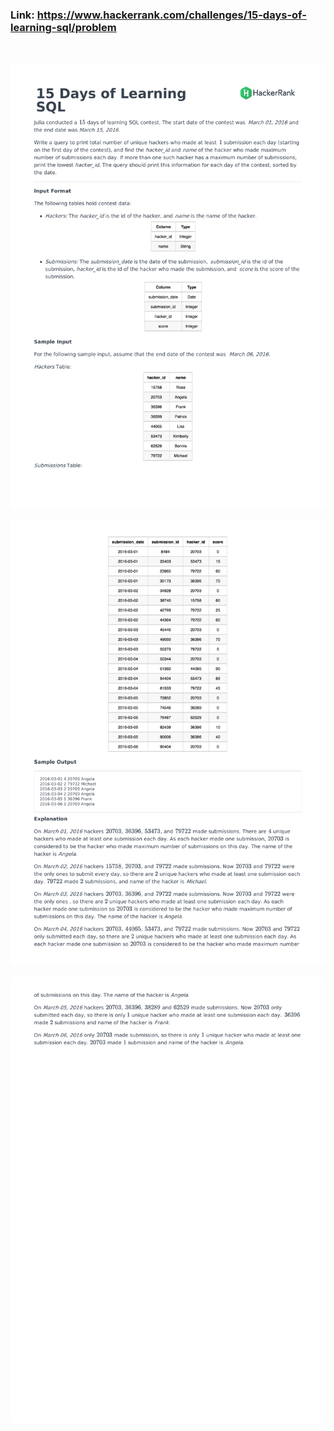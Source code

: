 ### Link: https://www.hackerrank.com/challenges/15-days-of-learning-sql/problem

&nbsp;

![](15-days-of-learning-sql-English-1.png)

![](15-days-of-learning-sql-English-2.png)

![](15-days-of-learning-sql-English-3.png)
